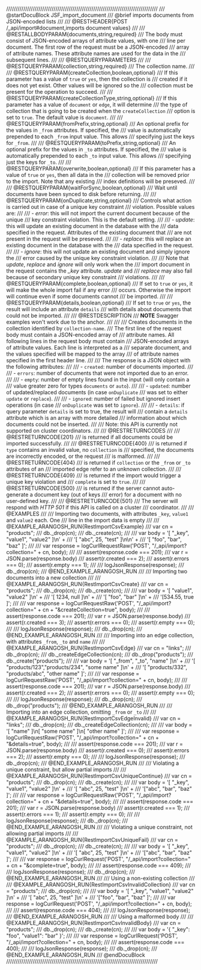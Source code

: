 ////////////////////////////////////////////////////////////////////////////////
/// @startDocuBlock JSF_import_document
/// @brief imports documents from JSON-encoded lists
///
/// @RESTHEADER{POST /_api/import#document,imports document values}
///
/// @RESTALLBODYPARAM{documents,string,required}
/// The body must consist of JSON-encoded arrays of attribute values, with one
/// line per document. The first row of the request must be a JSON-encoded
/// array of attribute names. These attribute names are used for the data in the
/// subsequent lines.
///
/// @RESTQUERYPARAMETERS
///
/// @RESTQUERYPARAM{collection,string,required}
/// The collection name.
///
/// @RESTQUERYPARAM{createCollection,boolean,optional}
/// If this parameter has a value of `true` or `yes`, then the collection is
/// created if it does not yet exist. Other values will be ignored so the
/// collection must be present for the operation to succeed.
///
/// @RESTQUERYPARAM{createCollectionType,string,optional}
/// If this parameter has a value of `document` or `edge`, it will determine
/// the type of collection that is going to be created when the `createCollection`
/// option is set to `true`. The default value is `document`.
///
/// @RESTQUERYPARAM{fromPrefix,string,optional}
/// An optional prefix for the values in `_from` attributes. If specified, the
/// value is automatically prepended to each `_from` input value. This allows
/// specifying just the keys for `_from`.
///
/// @RESTQUERYPARAM{toPrefix,string,optional}
/// An optional prefix for the values in `_to` attributes. If specified, the
/// value is automatically prepended to each `_to` input value. This allows
/// specifying just the keys for `_to`.
///
/// @RESTQUERYPARAM{overwrite,boolean,optional}
/// If this parameter has a value of `true` or `yes`, then all data in the
/// collection will be removed prior to the import. Note that any existing
/// index definitions will be preseved.
///
/// @RESTQUERYPARAM{waitForSync,boolean,optional}
/// Wait until documents have been synced to disk before returning.
///
/// @RESTQUERYPARAM{onDuplicate,string,optional}
/// Controls what action is carried out in case of a unique key constraint
/// violation. Possible values are:
///
/// - *error*: this will not import the current document because of the unique
///   key constraint violation. This is the default setting.
///
/// - *update*: this will update an existing document in the database with the
///   data specified in the request. Attributes of the existing document that
///   are not present in the request will be preseved.
///
/// - *replace*: this will replace an existing document in the database with the
///   data specified in the request.
///
/// - *ignore*: this will not update an existing document and simply ignore the
///   error caused by the unique key constraint violation.
///
/// Note that *update*, *replace* and *ignore* will only work when the
/// import document in the request contains the *_key* attribute. *update* and
/// *replace* may also fail because of secondary unique key constraint
/// violations.
///
/// @RESTQUERYPARAM{complete,boolean,optional}
/// If set to `true` or `yes`, it will make the whole import fail if any error
/// occurs. Otherwise the import will continue even if some documents cannot
/// be imported.
///
/// @RESTQUERYPARAM{details,boolean,optional}
/// If set to `true` or `yes`, the result will include an attribute `details`
/// with details about documents that could not be imported.
///
/// @RESTDESCRIPTION
/// **NOTE** Swagger examples won't work due to the anchor.
///
///
/// Creates documents in the collection identified by `collection-name`.
/// The first line of the request body must contain a JSON-encoded array of
/// attribute names. All following lines in the request body must contain
/// JSON-encoded arrays of attribute values. Each line is interpreted as a
/// separate document, and the values specified will be mapped to the array
/// of attribute names specified in the first header line.
///
/// The response is a JSON object with the following attributes:
///
/// - `created`: number of documents imported.
///
/// - `errors`: number of documents that were not imported due to an error.
///
/// - `empty`: number of empty lines found in the input (will only contain a
///   value greater zero for types `documents` or `auto`).
///
/// - `updated`: number of updated/replaced documents (in case `onDuplicate`
///   was set to either `update` or `replace`).
///
/// - `ignored`: number of failed but ignored insert operations (in case
///   `onDuplicate` was set to `ignore`).
///
/// - `details`: if query parameter `details` is set to true, the result will
///   contain a `details` attribute which is an array with more detailed
///   information about which documents could not be inserted.
///
/// Note: this API is currently not supported on cluster coordinators.
///
/// @RESTRETURNCODES
///
/// @RESTRETURNCODE{201}
/// is returned if all documents could be imported successfully.
///
/// @RESTRETURNCODE{400}
/// is returned if `type` contains an invalid value, no `collection` is
/// specified, the documents are incorrectly encoded, or the request
/// is malformed.
///
/// @RESTRETURNCODE{404}
/// is returned if `collection` or the `_from` or `_to` attributes of an
/// imported edge refer to an unknown collection.
///
/// @RESTRETURNCODE{409}
/// is returned if the import would trigger a unique key violation and
/// `complete` is set to `true`.
///
/// @RESTRETURNCODE{500}
/// is returned if the server cannot auto-generate a document key (out of keys
/// error) for a document with no user-defined key.
///
/// @RESTRETURNCODE{501}
/// The server will respond with *HTTP 501* if this API is called on a cluster
/// coordinator.
///
/// @EXAMPLES
///
/// Importing two documents, with attributes `_key`, `value1` and `value2` each. One
/// line in the import data is empty
///
/// @EXAMPLE_ARANGOSH_RUN{RestImportCsvExample}
///     var cn = "products";
///     db._drop(cn);
///     db._create(cn);
///
///     var body = '[ "_key", "value1", "value2" ]\n' + 
///                '[ "abc", 25, "test" ]\n\n' + 
///                '[ "foo", "bar", "baz" ]';
///
///     var response = logCurlRequestRaw('POST', "/_api/import?collection=" + cn, body);
///
///     assert(response.code === 201);
///     var r = JSON.parse(response.body)
///     assert(r.created === 2);
///     assert(r.errors === 0);
///     assert(r.empty === 1);
///
///     logJsonResponse(response);
///     db._drop(cn);
/// @END_EXAMPLE_ARANGOSH_RUN
///
/// Importing two documents into a new collection
///
/// @EXAMPLE_ARANGOSH_RUN{RestImportCsvCreate}
///     var cn = "products";
///     db._drop(cn);
///     db._create(cn);
///
///     var body = '[ "value1", "value2" ]\n' + 
///                '[ 1234, null ]\n' + 
///                '[ "foo", "bar" ]\n' + 
///                '[534.55, true ]';
///
///     var response = logCurlRequestRaw('POST', "/_api/import?collection=" + cn + "&createCollection=true", body);
///
///     assert(response.code === 201);
///     var r = JSON.parse(response.body)
///     assert(r.created === 3);
///     assert(r.errors === 0);
///     assert(r.empty === 0);
///
///     logJsonResponse(response);
///     db._drop(cn);
/// @END_EXAMPLE_ARANGOSH_RUN
///
/// Importing into an edge collection, with attributes `_from`, `_to` and `name`
///
/// @EXAMPLE_ARANGOSH_RUN{RestImportCsvEdge}
///     var cn = "links";
///     db._drop(cn);
///     db._createEdgeCollection(cn);
///     db._drop("products");
///     db._create("products");
///
///     var body = '[ "_from", "_to", "name" ]\n' + 
///                '[ "products/123","products/234", "some name" ]\n' +
///                '[ "products/332", "products/abc", "other name" ]';
///
///     var response = logCurlRequestRaw('POST', "/_api/import?collection=" + cn, body);
///
///     assert(response.code === 201);
///     var r = JSON.parse(response.body)
///     assert(r.created === 2);
///     assert(r.errors === 0);
///     assert(r.empty === 0);
///
///     logJsonResponse(response);
///     db._drop(cn);
///     db._drop("products");
/// @END_EXAMPLE_ARANGOSH_RUN
///
/// Importing into an edge collection, omitting `_from` or `_to`
///
/// @EXAMPLE_ARANGOSH_RUN{RestImportCsvEdgeInvalid}
///     var cn = "links";
///     db._drop(cn);
///     db._createEdgeCollection(cn);
///
///     var body = '[ "name" ]\n[ "some name" ]\n[ "other name" ]';
///
///     var response = logCurlRequestRaw('POST', "/_api/import?collection=" + cn + "&details=true", body);
///
///     assert(response.code === 201);
///     var r = JSON.parse(response.body)
///     assert(r.created === 0);
///     assert(r.errors === 2);
///     assert(r.empty === 0);
///
///     logJsonResponse(response);
///     db._drop(cn);
/// @END_EXAMPLE_ARANGOSH_RUN
///
/// Violating a unique constraint, but allow partial imports
///
/// @EXAMPLE_ARANGOSH_RUN{RestImportCsvUniqueContinue}
///     var cn = "products";
///     db._drop(cn);
///     db._create(cn);
///
///     var body = '[ "_key", "value1", "value2" ]\n' + 
///                '[ "abc", 25, "test" ]\n' +
///                '["abc", "bar", "baz" ]';
///
///     var response = logCurlRequestRaw('POST', "/_api/import?collection=" + cn + "&details=true", body);
///
///     assert(response.code === 201);
///     var r = JSON.parse(response.body)
///     assert(r.created === 1);
///     assert(r.errors === 1);
///     assert(r.empty === 0);
///
///     logJsonResponse(response);
///     db._drop(cn);
/// @END_EXAMPLE_ARANGOSH_RUN
///
/// Violating a unique constraint, not allowing partial imports
///
/// @EXAMPLE_ARANGOSH_RUN{RestImportCsvUniqueFail}
///     var cn = "products";
///     db._drop(cn);
///     db._create(cn);
///
///     var body = '[ "_key", "value1", "value2" ]\n' +
///                '[ "abc", 25, "test" ]\n' + 
///                '["abc", "bar", "baz" ]';
///
///     var response = logCurlRequest('POST', "/_api/import?collection=" + cn + "&complete=true", body);
///
///     assert(response.code === 409);
///
///     logJsonResponse(response);
///     db._drop(cn);
/// @END_EXAMPLE_ARANGOSH_RUN
///
/// Using a non-existing collection
///
/// @EXAMPLE_ARANGOSH_RUN{RestImportCsvInvalidCollection}
///     var cn = "products";
///     db._drop(cn);
///
///     var body = '[ "_key", "value1", "value2" ]\n' + 
///                '[ "abc", 25, "test" ]\n' + 
///                '["foo", "bar", "baz" ]';
///
///     var response = logCurlRequest('POST', "/_api/import?collection=" + cn, body);
///
///     assert(response.code === 404);
///
///     logJsonResponse(response);
/// @END_EXAMPLE_ARANGOSH_RUN
///
/// Using a malformed body
///
/// @EXAMPLE_ARANGOSH_RUN{RestImportCsvInvalidBody}
///     var cn = "products";
///     db._drop(cn);
///     db._create(cn);
///
///     var body = '{ "_key": "foo", "value1": "bar" }';
///
///     var response = logCurlRequest('POST', "/_api/import?collection=" + cn, body);
///
///     assert(response.code === 400);
///
///     logJsonResponse(response);
///     db._drop(cn);
/// @END_EXAMPLE_ARANGOSH_RUN
/// @endDocuBlock
////////////////////////////////////////////////////////////////////////////////
